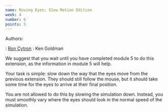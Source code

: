 ```yaml
---
name: Roving Eyes; Slow Motion Edition
week: 4
number: 6
points: 5
---
```


Authors:

: [Ron Cytron](http://www.cs.wustl.edu/~cytron/)
: Ken Goldman

We suggest that you wait until you have completed module 5 to do this extension, as the information in module 5 will help. 

Your task is simple: slow down the way that the eyes move from the previous extension. They should still follow the mouse, but it should take some time for the eyes to arrive at their final position.

You are not allowed to do this by slowing the simulation down. Instead, you
must smoothly vary where the eyes should look in the normal speed of the
simulation.